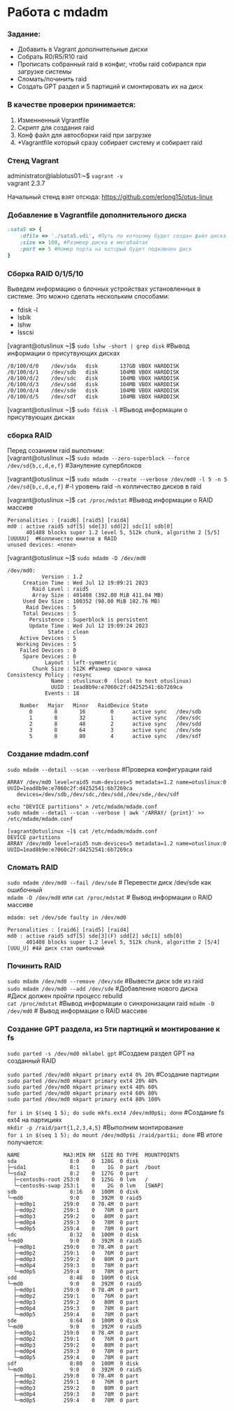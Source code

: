 # Работа с mdadm
### Задание: 
- Добавить в Vagrant дополнительные диски
- Собрать R0/R5/R10 raid
- Прописать собранный raid в конфиг, чтобы raid собирался при загрузке системы
- Сломать/починить raid
- Создать GPT раздел и 5 партиций и смонтировать их на диск

### В качестве проверки принимается: 
1. Изменненный Vgrantfile 
2. Скрипт для создания raid
3. Конф файл для автосборки raid при загрузке
4. *Vagrantfile который сразу собирает систему и собирает raid

### Стенд Vagrant
administrator@lablotus01:~$ `vagrant -v`   
vagrant 2.3.7

Начальный стенд взят отсюда: https://github.com/erlong15/otus-linux  

### Добавление в Vagrantfile дополнительного диска
```ruby
:sata5 => {
	:dfile => './sata5.vdi', #Путь по которому будет создан файл диска
	:size => 100, #Размеер диска в мегабайтах
	:port => 5 #Номер порта на который будет подключен диск
}
```

### Сборка RAID 0/1/5/10
Выведем информацию о блочных устройствах установленных в системе.  Это можно сделать нескольким способами:  
- fdisk -l  
- lsblk  
- lshw  
- lsscsi  
   
[vagrant@otuslinux ~]$ `sudo lshw -short | grep disk`  #Вывод информации о присутвующих дисках
```
/0/100/d/0    /dev/sda   disk       137GB VBOX HARDDISK  
/0/100/d/1    /dev/sdb   disk       104MB VBOX HARDDISK  
/0/100/d/2    /dev/sdc   disk       104MB VBOX HARDDISK  
/0/100/d/3    /dev/sdd   disk       104MB VBOX HARDDISK  
/0/100/d/4    /dev/sde   disk       104MB VBOX HARDDISK  
/0/100/d/5    /dev/sdf   disk       104MB VBOX HARDDISK  
```

[vagrant@otuslinux ~]$ `sudo fdisk -l` #Вывод информации о присутвующих дисках

### сборка RAID
Перед созанием raid выполним:  
[vagrant@otuslinux ~]$ `sudo mdadm --zero-superblock --force /dev/sd{b,c,d,e,f}` #Зануление суперблоков  

[vagrant@otuslinux ~]$ `sudo mdadm --create --verbose /dev/md0 -l 5 -n 5 /dev/sd{b,c,d,e,f}` #-l уровень raid -n колличество дисков в raid

[vagrant@otuslinux ~]$ `cat /proc/mdstat` #Вывод информации о RAID массиве
```
Personalities : [raid6] [raid5] [raid4] 
md0 : active raid5 sdf[5] sde[3] sdd[2] sdc[1] sdb[0]
      401408 blocks super 1.2 level 5, 512k chunk, algorithm 2 [5/5] [UUUUU]  #Колличество юнитов в RAID
unused devices: <none>
```

[vagrant@otuslinux ~]$ `sudo mdadm -D /dev/md0`
```
/dev/md0:
           Version : 1.2
     Creation Time : Wed Jul 12 19:09:21 2023
        Raid Level : raid5
        Array Size : 401408 (392.00 MiB 411.04 MB)
     Used Dev Size : 100352 (98.00 MiB 102.76 MB)
      Raid Devices : 5
     Total Devices : 5
       Persistence : Superblock is persistent
       Update Time : Wed Jul 12 19:09:24 2023
             State : clean 
    Active Devices : 5
   Working Devices : 5
    Failed Devices : 0
     Spare Devices : 0
            Layout : left-symmetric
        Chunk Size : 512K #Размер одного чанка
Consistency Policy : resync
              Name : otuslinux:0  (local to host otuslinux)
              UUID : 1ead8b9e:e7060c2f:d4252541:6b7269ca
            Events : 18

    Number   Major   Minor   RaidDevice State
       0       8       16        0      active sync   /dev/sdb
       1       8       32        1      active sync   /dev/sdc
       2       8       48        2      active sync   /dev/sdd
       3       8       64        3      active sync   /dev/sde
       5       8       80        4      active sync   /dev/sdf
```

### Создание mdadm.conf 
`sudo mdadm --detail --scan --verbose` #Проверка конфигурации raid
```
ARRAY /dev/md0 level=raid5 num-devices=5 metadata=1.2 name=otuslinux:0 UUID=1ead8b9e:e7060c2f:d4252541:6b7269ca
   devices=/dev/sdb,/dev/sdc,/dev/sdd,/dev/sde,/dev/sdf
```

`echo "DEVICE partitions" > /etc/mdadm/mdadm.conf`  
`sudo mdadm --detail --scan --verbose | awk '/ARRAY/ {print}' >> /etc/mdadm/mdadm.conf`
```
[vagrant@otuslinux ~]$ cat /etc/mdadm/mdadm.conf 
DEVICE partitions
ARRAY /dev/md0 level=raid5 num-devices=5 metadata=1.2 name=otuslinux:0 UUID=1ead8b9e:e7060c2f:d4252541:6b7269ca
```

### Сломать RAID
`sudo mdadm /dev/md0 --fail /dev/sde` # Перевести диск /dev/sde как ошибочный   
`mdadm -D /dev/md0` или `cat /proc/mdstat` # Вывод информации о RAID массиве  
```
mdadm: set /dev/sde faulty in /dev/md0
```
```
Personalities : [raid6] [raid5] [raid4] 
md0 : active raid5 sdf[5] sde[3](F) sdd[2] sdc[1] sdb[0]
      401408 blocks super 1.2 level 5, 512k chunk, algorithm 2 [5/4] [UUU_U] #4й диск стал ошибочный
```

### Починить RAID
`sudo mdadm /dev/md0 --remove /dev/sde` #Вывести диск sde из raid  
`sudo mdadm /dev/md0 --add /dev/sde` #Добавление нового диска  
#Диск должен пройти процесс rebuild  
`cat /proc/mdstat` #Вывод информации о синхронизации raid
`mdadm -D /dev/md0` # Вывод информации о RAID массиве

### Создание GPT раздела, из 5ти партиций и монтирование к fs
`sudo parted -s /dev/md0 mklabel gpt` #Создаем раздел GPT на созданный RAID   

`sudo parted /dev/md0 mkpart primary ext4 0% 20%`  #Создание партиции  
`sudo parted /dev/md0 mkpart primary ext4 20% 40%`  
`sudo parted /dev/md0 mkpart primary ext4 40% 60%`  
`sudo parted /dev/md0 mkpart primary ext4 60% 80%`  
`sudo parted /dev/md0 mkpart primary ext4 80% 100%`  

`for i in $(seq 1 5); do sudo mkfs.ext4 /dev/md0p$i; done` #Создание fs ext4 на партициях  
`mkdir -p /raid/part{1,2,3,4,5}` #Выполним монтирование  
`for i in $(seq 1 5); do mount /dev/md0p$i /raid/part$i; done`
#В итоге получается:
```
NAME              MAJ:MIN RM  SIZE RO TYPE  MOUNTPOINTS
sda                 8:0    0  128G  0 disk  
├─sda1              8:1    0    1G  0 part  /boot
└─sda2              8:2    0  127G  0 part  
  ├─centos9s-root 253:0    0  125G  0 lvm   /
  └─centos9s-swap 253:1    0    2G  0 lvm   [SWAP]
sdb                 8:16   0  100M  0 disk  
└─md0               9:0    0  392M  0 raid5 
  ├─md0p1         259:0    0 78.4M  0 part  
  ├─md0p2         259:1    0   76M  0 part  
  ├─md0p3         259:2    0   80M  0 part  
  ├─md0p4         259:3    0   78M  0 part  
  └─md0p5         259:4    0   78M  0 part  
sdc                 8:32   0  100M  0 disk  
└─md0               9:0    0  392M  0 raid5 
  ├─md0p1         259:0    0 78.4M  0 part  
  ├─md0p2         259:1    0   76M  0 part  
  ├─md0p3         259:2    0   80M  0 part  
  ├─md0p4         259:3    0   78M  0 part  
  └─md0p5         259:4    0   78M  0 part  
sdd                 8:48   0  100M  0 disk  
└─md0               9:0    0  392M  0 raid5 
  ├─md0p1         259:0    0 78.4M  0 part  
  ├─md0p2         259:1    0   76M  0 part  
  ├─md0p3         259:2    0   80M  0 part  
  ├─md0p4         259:3    0   78M  0 part  
  └─md0p5         259:4    0   78M  0 part  
sde                 8:64   0  100M  0 disk  
└─md0               9:0    0  392M  0 raid5 
  ├─md0p1         259:0    0 78.4M  0 part  
  ├─md0p2         259:1    0   76M  0 part  
  ├─md0p3         259:2    0   80M  0 part  
  ├─md0p4         259:3    0   78M  0 part  
  └─md0p5         259:4    0   78M  0 part  
sdf                 8:80   0  100M  0 disk  
└─md0               9:0    0  392M  0 raid5 
  ├─md0p1         259:0    0 78.4M  0 part  
  ├─md0p2         259:1    0   76M  0 part  
  ├─md0p3         259:2    0   80M  0 part  
  ├─md0p4         259:3    0   78M  0 part  
  └─md0p5         259:4    0   78M  0 part 
```


